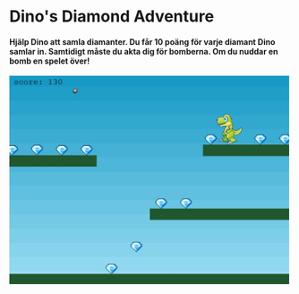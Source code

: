 # Dino's Diamond Adventure

#### Hjälp Dino att samla diamanter. Du får 10 poäng för varje diamant Dino samlar in. Samtidigt måste du akta dig för bomberna. Om du nuddar en bomb en spelet över!

<img src="assets/screenprint.JPG" width="500"/>
